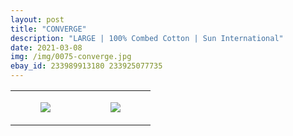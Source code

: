 ```yaml
---
layout: post
title: "CONVERGE"
description: "LARGE | 100% Combed Cotton | Sun International"
date: 2021-03-08
img: /img/0075-converge.jpg
ebay_id: 233989913180 233925077735
---
```




<table style="width:100%;"><tr><td style="vertical-align:top;">
      <figure class="tmblr-full" data-orig-height="2048" data-orig-width="1365" data-orig-src="https://concertshirts.netlify.app/shirts/0075/0075-01.jpg"><img src="https://64.media.tumblr.com/d9aa62cd2af5fd961b74bb14f5531035/4ca2d2de244be713-39/s540x810/a420669ef4336f7a8713554b8f33d5faf386b006.jpg" data-orig-height="2048" data-orig-width="1365" data-orig-src="https://concertshirts.netlify.app/shirts/0075/0075-01.jpg"/></figure></td>
    <td style="vertical-align:top;">
      <figure class="tmblr-full" data-orig-height="2048" data-orig-width="1365" data-orig-src="https://concertshirts.netlify.app/shirts/0075/0075-02.jpg"><img src="https://64.media.tumblr.com/92dc70b881aef936d0c6bd81bc416099/4ca2d2de244be713-ec/s540x810/854f44c027e3a92b70e5c53e1e08ddd723851111.jpg" data-orig-height="2048" data-orig-width="1365" data-orig-src="https://concertshirts.netlify.app/shirts/0075/0075-02.jpg"/></figure></td>
  </tr></table>
